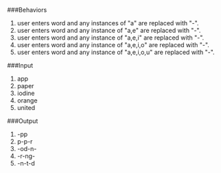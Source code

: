###Behaviors                                          
1) user enters word and
any instances of "a" are replaced
with "-".
2) user enters word and
any instance of "a,e" are replaced
with "-".
3) user enters word and
any instance of "a,e,i" are replaced
with "-".
4) user enters word and
any instance of "a,e,i,o" are replaced
with "-".
5) user enters word and
any instance of "a,e,i,o,u" are replaced
with "-".

###Input
1) app
2) paper
3) iodine
4) orange
5) united

###Output
1) -pp
2) p-p-r
3) -od-n-
4) -r-ng-
5) -n-t-d
